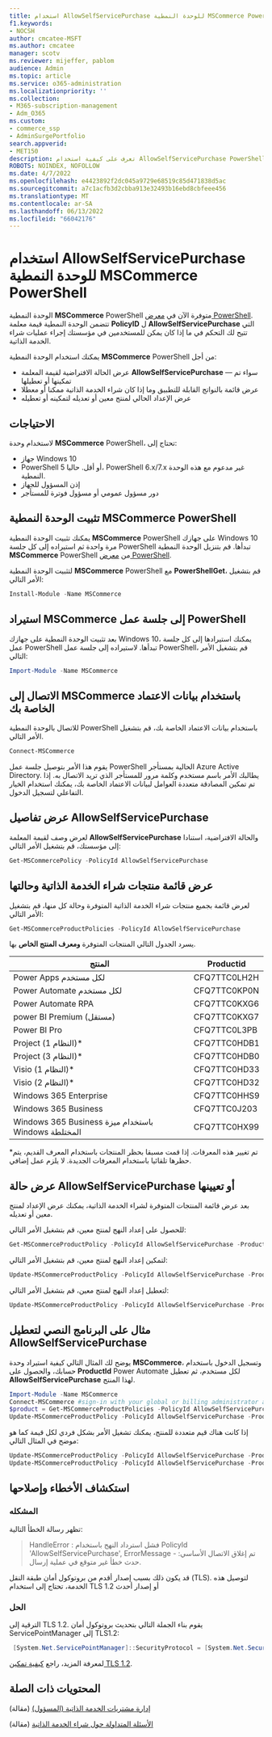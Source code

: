 ```yaml
---
title: استخدام AllowSelfServicePurchase للوحدة النمطية MSCommerce PowerShell
f1.keywords:
- NOCSH
author: cmcatee-MSFT
ms.author: cmcatee
manager: scotv
ms.reviewer: mijeffer, pablom
audience: Admin
ms.topic: article
ms.service: o365-administration
ms.localizationpriority: ''
ms.collection:
- M365-subscription-management
- Adm_O365
ms.custom:
- commerce_ssp
- AdminSurgePortfolio
search.appverid:
- MET150
description: تعرف على كيفية استخدام AllowSelfServicePurchase PowerShell cmdlet لتشغيل عملية شراء الخدمة الذاتية أو إيقاف تشغيلها.
ROBOTS: NOINDEX, NOFOLLOW
ms.date: 4/7/2022
ms.openlocfilehash: e4423892f2dc045a9729e68519c85d471838d5ac
ms.sourcegitcommit: a7c1acfb3d2cbba913e32493b16ebd8cbfeee456
ms.translationtype: MT
ms.contentlocale: ar-SA
ms.lasthandoff: 06/13/2022
ms.locfileid: "66042176"
---
```

# <a name="use-allowselfservicepurchase-for-the-mscommerce-powershell-module"></a>استخدام AllowSelfServicePurchase للوحدة النمطية MSCommerce PowerShell

الوحدة النمطية **MSCommerce** PowerShell متوفرة الآن في [معرض PowerShell](https://aka.ms/allowselfservicepurchase-powershell-gallery). تتضمن الوحدة النمطية قيمة معلمة **PolicyID** ل **AllowSelfServicePurchase** التي تتيح لك التحكم في ما إذا كان يمكن للمستخدمين في مؤسستك إجراء عمليات شراء الخدمة الذاتية.

يمكنك استخدام الوحدة النمطية **MSCommerce** PowerShell من أجل:

- عرض الحالة الافتراضية لقيمة المعلمة **AllowSelfServicePurchase** — سواء تم تمكينها أو تعطيلها
- عرض قائمة بالنواتج القابلة للتطبيق وما إذا كان شراء الخدمة الذاتية ممكنا أو معطلا
- عرض الإعداد الحالي لمنتج معين أو تعديله لتمكينه أو تعطيله

## <a name="requirements"></a>الاحتياجات

لاستخدام وحدة **MSCommerce** PowerShell، تحتاج إلى:

- جهاز Windows 10
- PowerShell 5 أو أقل. حاليا، PowerShell 6.x/7.x غير مدعوم مع هذه الوحدة النمطية.
- إذن المسؤول للجهاز
- دور مسؤول عمومي أو مسؤول فوترة للمستأجر

## <a name="install-the-mscommerce-powershell-module"></a>تثبيت الوحدة النمطية MSCommerce PowerShell

يمكنك تثبيت الوحدة النمطية **MSCommerce** PowerShell على جهازك Windows 10 مرة واحدة ثم استيراده إلى كل جلسة PowerShell تبدأها. قم بتنزيل الوحدة النمطية **MSCommerce** PowerShell من [معرض PowerShell](https://aka.ms/allowselfservicepurchase-powershell-gallery).

لتثبيت الوحدة النمطية **MSCommerce** PowerShell مع **PowerShellGet**، قم بتشغيل الأمر التالي:

```powershell
Install-Module -Name MSCommerce
```

## <a name="import-mscommerce-into-the-powershell-session"></a>استيراد MSCommerce إلى جلسة عمل PowerShell

بعد تثبيت الوحدة النمطية على جهازك Windows 10، يمكنك استيرادها إلى كل جلسة عمل PowerShell تبدأها. لاستيراده إلى جلسة عمل PowerShell، قم بتشغيل الأمر التالي:

```powershell
Import-Module -Name MSCommerce
```

## <a name="connect-to-mscommerce-with-your-credentials"></a>الاتصال إلى MSCommerce باستخدام بيانات الاعتماد الخاصة بك

للاتصال بالوحدة النمطية PowerShell باستخدام بيانات الاعتماد الخاصة بك، قم بتشغيل الأمر التالي.

```powershell
Connect-MSCommerce
```

يقوم هذا الأمر بتوصيل جلسة عمل PowerShell الحالية بمستأجر Azure Active Directory. يطالبك الأمر باسم مستخدم وكلمة مرور للمستأجر الذي تريد الاتصال به. إذا تم تمكين المصادقة متعددة العوامل لبيانات الاعتماد الخاصة بك، يمكنك استخدام الخيار التفاعلي لتسجيل الدخول.

## <a name="view-details-for-allowselfservicepurchase"></a>عرض تفاصيل AllowSelfServicePurchase

لعرض وصف لقيمة المعلمة **AllowSelfServicePurchase** والحالة الافتراضية، استنادا إلى مؤسستك، قم بتشغيل الأمر التالي:

```powershell
Get-MSCommercePolicy -PolicyId AllowSelfServicePurchase
```

## <a name="view-a-list-of-self-service-purchase-products-and-their-status"></a>عرض قائمة منتجات شراء الخدمة الذاتية وحالتها

لعرض قائمة بجميع منتجات شراء الخدمة الذاتية المتوفرة وحالة كل منها، قم بتشغيل الأمر التالي:

```powershell
Get-MSCommerceProductPolicies -PolicyId AllowSelfServicePurchase
```

يسرد الجدول التالي المنتجات المتوفرة **ومعرف المنتج الخاص** بها.

| المنتج | Productid |
|-----------------------------|--------------|
| Power Apps لكل مستخدم | CFQ7TTC0LH2H |
| Power Automate لكل مستخدم | CFQ7TTC0KP0N |
| Power Automate RPA | CFQ7TTC0KXG6  |
| power BI Premium (مستقل) | CFQ7TTC0KXG7  |
| Power BI Pro | CFQ7TTC0L3PB |
| Project (النظام 1)* | CFQ7TTC0HDB1 |
| Project (النظام 3)* | CFQ7TTC0HDB0 |
| Visio (النظام 1)* | CFQ7TTC0HD33 |
| Visio (النظام 2)* | CFQ7TTC0HD32 |
| Windows 365 Enterprise | CFQ7TTC0HHS9 |
| Windows 365 Business | CFQ7TTC0J203 |
| Windows 365 Business باستخدام ميزة Windows المختلطة | CFQ7TTC0HX99 |

*تم تغيير هذه المعرفات. إذا قمت مسبقا بحظر المنتجات باستخدام المعرف القديم، يتم حظرها تلقائيا باستخدام المعرفات الجديدة. لا يلزم عمل إضافي.

## <a name="view-or-set-the-status-for-allowselfservicepurchase"></a>عرض حالة AllowSelfServicePurchase أو تعيينها

بعد عرض قائمة المنتجات المتوفرة لشراء الخدمة الذاتية، يمكنك عرض الإعداد لمنتج معين أو تعديله.

للحصول على إعداد النهج لمنتج معين، قم بتشغيل الأمر التالي:

```powershell
Get-MSCommerceProductPolicy -PolicyId AllowSelfServicePurchase -ProductId CFQ7TTC0KP0N
```

لتمكين إعداد النهج لمنتج معين، قم بتشغيل الأمر التالي:

```powershell
Update-MSCommerceProductPolicy -PolicyId AllowSelfServicePurchase -ProductId CFQ7TTC0KP0N -Enabled $True
```

لتعطيل إعداد النهج لمنتج معين، قم بتشغيل الأمر التالي:

```powershell
Update-MSCommerceProductPolicy -PolicyId AllowSelfServicePurchase -ProductId CFQ7TTC0KP0N -Enabled $False
```

## <a name="example-script-to-disable-allowselfservicepurchase"></a>مثال على البرنامج النصي لتعطيل AllowSelfServicePurchase

يوضح لك المثال التالي كيفية استيراد وحدة **MSCommerce**، وتسجيل الدخول باستخدام حسابك، والحصول على **ProductId** Power Automate لكل مستخدم، ثم تعطيل **AllowSelfServicePurchase** لهذا المنتج.

```powershell
Import-Module -Name MSCommerce
Connect-MSCommerce #sign-in with your global or billing administrator account when prompted
$product = Get-MSCommerceProductPolicies -PolicyId AllowSelfServicePurchase | where {$_.ProductName -match 'Power Automate per user'}
Update-MSCommerceProductPolicy -PolicyId AllowSelfServicePurchase -ProductId $product.ProductID -Enabled $false
```

إذا كانت هناك قيم متعددة للمنتج، يمكنك تشغيل الأمر بشكل فردي لكل قيمة كما هو موضح في المثال التالي:

```powershell
Update-MSCommerceProductPolicy -PolicyId AllowSelfServicePurchase -ProductId $product[0].ProductID -Enabled $false
Update-MSCommerceProductPolicy -PolicyId AllowSelfServicePurchase -ProductId $product[1].ProductID -Enabled $false
```


## <a name="troubleshooting"></a>استكشاف الأخطاء وإصلاحها

### <a name="problem"></a>المشكله

تظهر رسالة الخطأ التالية:

> HandleError : فشل استرداد النهج باستخدام PolicyId 'AllowSelfServicePurchase', ErrorMessage - تم إغلاق الاتصال الأساسي: حدث خطأ غير متوقع في عملية إرسال.

قد يكون ذلك بسبب إصدار أقدم من بروتوكول أمان طبقة النقل (TLS). لتوصيل هذه الخدمة، تحتاج إلى استخدام TLS 1.2 أو إصدار أحدث

### <a name="solution"></a>الحل

الترقية إلى TLS 1.2. يقوم بناء الجملة التالي بتحديث بروتوكول أمان ServicePointManager إلى TLS1.2:

```powershell
 [System.Net.ServicePointManager]::SecurityProtocol = [System.Net.SecurityProtocolType]::Tls12
```

لمعرفة المزيد، راجع [كيفية تمكين TLS 1.2](/mem/configmgr/core/plan-design/security/enable-tls-1-2).

<!--
## Uninstall the MSCommerce module

Before you uninstall the MSCommerce module, close your current PowerShell session, then open a new session with admin rights.

To remove the **MSCommerce** PowerShell module from your computer, run the following command:

```powershell
Uninstall-Module -Name MSCommerce
```-->

## <a name="related-content"></a>المحتويات ذات الصلة

[إدارة مشتريات الخدمة الذاتية (المسؤول)](manage-self-service-purchases-admins.md) (مقالة)

[الأسئلة المتداولة حول شراء الخدمة الذاتية](self-service-purchase-faq.yml) (مقالة)
